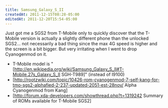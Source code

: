 ```yaml
---
title: Samsung_Galaxy_S_II
createdAt: 2011-12-15T08:28-05:00
editedAt: 2011-12-20T15:54-05:00
---
```


Just got me a SGS2 from T-Mobile only to quickly discover that the T-Mobile version is actually a slightly different phone than the unlocked SGS2... not necessarily a bad thing since the max 4G speed is higher and the screen is a bit bigger. But very irritating when I went to drop Cyanogenmod on it.

* T-Mobile model is "[http://en.wikipedia.org/wiki/Samsung_Galaxy_S_II#T-Mobile.27s_Galaxy_S_II SGH-T989]" (instead of I9100)
* [http://rootzwiki.com/topic/10426-rom-cyanogenmod-7-self-kang-for-tmo-sgs2-alphafied-2-237-updated-2051-est-28nov/ Alpha Cyanogenmod from Kang]
* [http://forum.xda-developers.com/showthread.php?t=1319242 Summary of ROMs available for T-Mobile SGS2]

